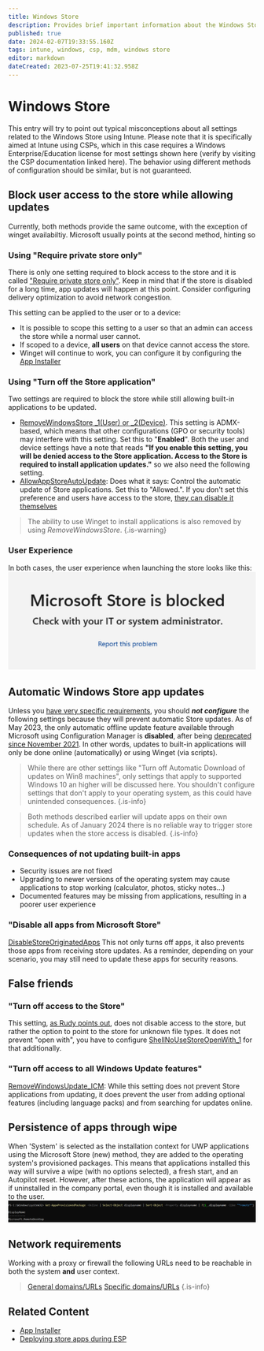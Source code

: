 ```yaml
---
title: Windows Store
description: Provides brief important information about the Windows Store
published: true
date: 2024-02-07T19:33:55.160Z
tags: intune, windows, csp, mdm, windows store
editor: markdown
dateCreated: 2023-07-25T19:41:32.958Z
---
```


# Windows Store
This entry will try to point out typical misconceptions about all settings related to the Windows Store using Intune. Please note that it is specifically aimed at Intune using CSPs, which in this case requires a Windows Enterprise/Education license for most settings shown here (verify by visiting the CSP documentation linked here). The behavior using different methods of configuration should be similar, but is not guaranteed.

## Block user access to the store while allowing updates
Currently, both methods provide the same outcome, with the exception of winget availabiltiy. Microsoft usually points at the second method, hinting so 
### Using "Require private store only"
There is only one setting required to block access to the store and it is called  ["Require private store only"](https://learn.microsoft.com/en-us/windows/client-management/mdm/policy-csp-applicationmanagement#requireprivatestoreonly). Keep in mind that if the store is disabled for a long time, app updates will happen at this point. Consider configuring delivery optimization to avoid network congestion. 

This setting can be applied to the user or to a device:
- It is possible to scope this setting to a user so that an admin can access the store while a normal user cannot.
- If scoped to a device, **all users** on that device cannot access the store.
- Winget will continue to work, you can configure it by configuring the [App Installer](/intune/App-Installer)

### Using "Turn off the Store application"
Two settings are required to block the store while still allowing built-in applications to be updated. 
- [RemoveWindowsStore _1(User) or _2(Device)](https://learn.microsoft.com/en-us/windows/client-management/mdm/policy-csp-admx-windowsstore#removewindowsstore_2). This setting is ADMX-based, which means that other configurations (GPO or security tools) may interfere with this setting. Set this to "**Enabled**". Both the user and device settings have a note that reads **"If you enable this setting, you will be denied access to the Store application. Access to the Store is required to install application updates."** so we also need the following setting. 
- [AllowAppStoreAutoUpdate](https://learn.microsoft.com/en-us/windows/client-management/mdm/policy-csp-applicationmanagement#allowappstoreautoupdate): Does what it says: Control the automatic update of Store applications. Set this to "Allowed.". If you don't set this preference and users have access to the store, [they can disable it themselves](https://support.microsoft.com/en-us/windows/turn-on-automatic-app-updates-70634d32-4657-dc76-632b-66048978e51b)

> The ability to use Winget to install applications is also removed by using *RemoveWindowsStore*.
{.is-warning}

### User Experience
In both cases, the user experience when launching the store looks like this:
![microsoftstoreisblocked.png](/microsoftstoreisblocked.png)
## Automatic Windows Store app updates
Unless you [have very specific requirements](https://learn.microsoft.com/en-us/microsoft-store/distribute-offline-apps#why-offline-licensed-apps), you should ***not configure*** the following settings because they will prevent automatic Store updates. As of May 2023, the only automatic offline update feature available through Microsoft using Configuration Manager is **disabled**, after being [deprecated since November 2021](https://learn.microsoft.com/en-us/mem/configmgr/apps/deploy-use/manage-apps-from-the-windows-store-for-business). In other words, updates to built-in applications will only be done online (automatically) or using Winget (via scripts).

> While there are other settings like "Turn off Automatic Download of updates on Win8 machines", only settings that apply to supported Windows 10 an higher will be discussed here. You shouldn't configure settings that don't apply to your operating system, as this could have unintended consequences.
{.is-info}

> Both methods described earlier will update apps on their own schedule. As of January 2024 there is no reliable way to trigger store updates when the store access is disabled. 
{.is-info}

### Consequences of not updating built-in apps
- Security issues are not fixed
- Upgrading to newer versions of the operating system may cause applications to stop working (calculator, photos, sticky notes...)
- Documented features may be missing from applications, resulting in a poorer user experience

### "Disable all apps from Microsoft Store"
[DisableStoreOriginatedApps](https://learn.microsoft.com/en-us/windows/client-management/mdm/policy-csp-applicationmanagement#disablestoreoriginatedapps)
This not only turns off apps, it also prevents those apps from receiving store updates. As a reminder, depending on your scenario, you may still need to update these apps for security reasons.

## False friends
### "Turn off access to the Store"
This setting, [as Rudy points out](https://call4cloud.nl/2020/06/managing-apps-in-the-microsoft-store/#part1), does not disable access to the store, but rather the option to point to the store for unknown file types. It does not prevent "open with", you have to configure [ShellNoUseStoreOpenWith_1](https://learn.microsoft.com/en-us/windows/client-management/mdm/policy-csp-admx-icm#shellnousestoreopenwith_1) for that additionally.
### "Turn off access to all Windows Update features"
[RemoveWindowsUpdate_ICM](https://learn.microsoft.com/en-us/windows/client-management/mdm/policy-csp-admx-icm#removewindowsupdate_icm): While this setting does not prevent Store applications from updating, it does prevent the user from adding optional features (including language packs) and from searching for updates online.

## Persistence of apps through wipe
When 'System' is selected as the installation context for UWP applications using the Microsoft Store (new) method, they are added to the operating system's provisioned packages. This means that applications installed this way will survive a wipe (with no options selected), a fresh start, and an Autopilot reset. However, after these actions, the application will appear as if uninstalled in the company portal, even though it is installed and available to the user.
![uwpaddedtoprovisionedpackage.png](/uwpaddedtoprovisionedpackage.png)

## Network requirements
Working with a proxy or firewall the following URLs need to be reachable in both the system **and** user context.
> [General domains/URLs](https://learn.microsoft.com/en-us/mem/intune/fundamentals/intune-endpoints#microsoft-store) 
> [Specific domains/URLs](https://learn.microsoft.com/en-us/windows/privacy/manage-windows-11-endpoints)
{.is-info}

## Related Content
- [App Installer](/intune/App-Installer)
- [Deploying store apps during ESP](/autopilot/deploying-store-apps-during-esp)
